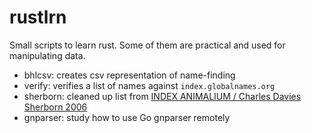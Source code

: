 # rustlrn

Small scripts to learn rust. Some of them are practical and used for
manipulating data.

* bhlcsv: creates csv representation of name-finding
* verify: verifies a list of names against ``index.globalnames.org``
* sherborn: cleaned up list from [INDEX ANIMALIUM / Charles Davies Sherborn 2006][sherborn]
* gnparser: study how to use Go gnparser remotely


[sherborn]: https://www.sil.si.edu/DigitalCollections/indexanimalium/TaxonomicNames/
